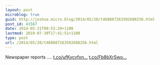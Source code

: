 ```yaml
---
layout: post
microblog: true
guid: http://joshua.micro.blog/2014/05/20/t468887263502688256.html
post_id: 41567
date: 2014-05-21T09:53:29+1100
lastmod: 2019-07-30T17:41:51+1100
type: post
url: /2014/05/20/t468887263502688256.html
---
```

Newspaper reports .... [t.co/ufKvcvfxn...](http://t.co/ufKvcvfxnH) [t.co/Fb8bXrSwo...](http://t.co/Fb8bXrSwoj)
